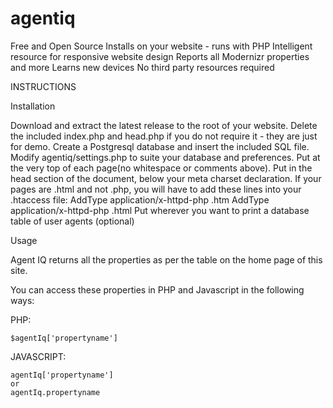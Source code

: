agentiq
=======

Free and Open Source
Installs on your website - runs with PHP
Intelligent resource for responsive website design
Reports all Modernizr properties and more
Learns new devices
No third party resources required

INSTRUCTIONS

Installation

Download and extract the latest release to the root of your website.
Delete the included index.php and head.php if you do not require it - they are just for demo.
Create a Postgresql database and insert the included SQL file.
Modify agentiq/settings.php to suite your database and preferences.
Put <?php include ($_SERVER['DOCUMENT_ROOT']).'/agentiq/agentiq.php'; ?> at the very top of each page(no whitespace or comments above).
Put <?php include ($_SERVER['DOCUMENT_ROOT']).'/agentiq/results.php'; ?> in the head section of the document, below your meta charset declaration.
If your pages are .html and not .php, you will have to add these lines into your .htaccess file:
AddType application/x-httpd-php .htm
AddType application/x-httpd-php .html
Put <?php include ($_SERVER['DOCUMENT_ROOT']).'/agentiq/printdb.php'; ?> wherever you want to print a database table of user agents (optional)

Usage

Agent IQ returns all the properties as per the table on the home page of this site.

You can access these properties in PHP and Javascript in the following ways:

PHP:

    $agentIq['propertyname']

JAVASCRIPT:

    agentIq['propertyname']
    or
    agentIq.propertyname

